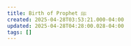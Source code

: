 ```yaml
---
title: Birth of Prophet ﷺ
created: 2025-04-28T03:53:21.000-04:00
updated: 2025-04-28T04:28:00.028-04:00
tags: []
---
```

